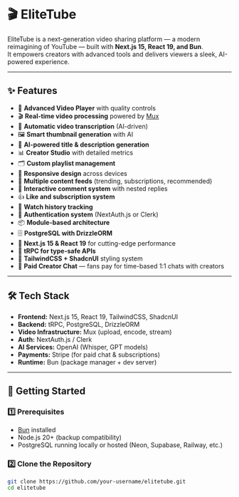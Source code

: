 # 🎬 EliteTube

EliteTube is a next-generation video sharing platform — a modern reimagining of YouTube — built with **Next.js 15, React 19, and Bun**.  
It empowers creators with advanced tools and delivers viewers a sleek, AI-powered experience.  

---

## ✨ Features

- 🎥 **Advanced Video Player** with quality controls  
- 🎬 **Real-time video processing** powered by [Mux](https://mux.com)  
- 📝 **Automatic video transcription** (AI-driven)  
- 🖼️ **Smart thumbnail generation** with AI  
- 🤖 **AI-powered title & description generation**  
- 📊 **Creator Studio** with detailed metrics  
- 🗂️ **Custom playlist management**  
- 📱 **Responsive design** across devices  
- 🔄 **Multiple content feeds** (trending, subscriptions, recommended)  
- 💬 **Interactive comment system** with nested replies  
- 👍 **Like and subscription system**  
- 🎯 **Watch history tracking**  
- 🔐 **Authentication system** (NextAuth.js or Clerk)  
- 📦 **Module-based architecture**  
- 🗄️ **PostgreSQL with DrizzleORM**  
- 🚀 **Next.js 15 & React 19** for cutting-edge performance  
- 🔄 **tRPC for type-safe APIs**  
- 💅 **TailwindCSS + ShadcnUI** styling system  
- 💎 **Paid Creator Chat** — fans pay for time-based 1:1 chats with creators  

---

## 🛠 Tech Stack

- **Frontend:** Next.js 15, React 19, TailwindCSS, ShadcnUI  
- **Backend:** tRPC, PostgreSQL, DrizzleORM  
- **Video Infrastructure:** Mux (upload, encode, stream)  
- **Auth:** NextAuth.js / Clerk  
- **AI Services:** OpenAI (Whisper, GPT models)  
- **Payments:** Stripe (for paid chat & subscriptions)  
- **Runtime:** Bun (package manager + dev server)  

---

## 🚀 Getting Started

### 1️⃣ Prerequisites
- [Bun](https://bun.sh/) installed  
- Node.js 20+ (backup compatibility)  
- PostgreSQL running locally or hosted (Neon, Supabase, Railway, etc.)  

### 2️⃣ Clone the Repository
```bash
git clone https://github.com/your-username/elitetube.git
cd elitetube
